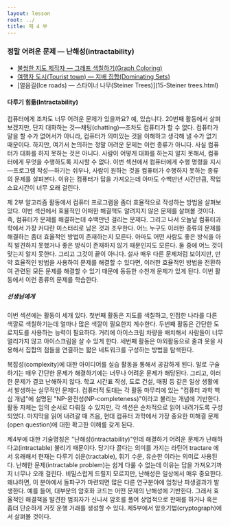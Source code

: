 ```yaml
---
layout: lesson
root: ../
title: 제 4 부
---
```


### 정말 어려운 문제 &mdash; 난해성(intractability)

   -  [불쌍한 지도 제작자 &mdash; 그래프 색칠하기(Graph Coloring)](13-graph-coloring.html)  
   -  [여행자 도시(Tourist town) &mdash; 지배 집합(Dominating Sets)](14-dominating-sets.html)  
   -  [얼음길(Ice roads) &mdash; 스타이너 나무(Steiner Trees)](15-Steiner trees.html)  

<div class="objectives" markdown="1">

#### 다루기 힘듦(Intractability)

컴퓨터에게 조차도 너무 어려운 문제가 있을까요? 예, 있습니다. 20번째 활동에서 살펴보겠지만, 단지 대화하는 것&mdash;채팅(chatting)&mdash;조차도 컴퓨터가 할 수 없다. 컴퓨터가 말을 할 수가 없어서가 아니라, 컴퓨터가 의미있는 것을 이해하고 생각해 낼 수가 없기 때문이다. 하지만, 여기서 논의하는 정말 어려운 문제는 이런 종류가 아니다. 사실 컴퓨터가 대화를 하지 못하는 것은 아니다. 사람이 어떻게 대화를 하는지 알지 못해서, 컴퓨터에게 무엇을 수행하도록 지시할 수 없다. 이번 섹션에서 컴퓨터에게 수행 명령을 지시&mdash;프로그램 작성&mdash;하기는 쉬우나, 사람이 원하는 것을 컴퓨터가 수행하지 못하는 종류의 문제를 살펴본다. 이유는 컴퓨터가 답을 가져오는데 아마도 수백만년 시간만큼, 작업 소요시간이 너무 오래 걸린다.  

제 2부 알고리즘 활동에서 컴퓨터 프로그램을 좀더 효율적으로 작성하는 방법을 살펴보았다. 이번 섹션에서 효율적인 어떠한 해결책도 알려지지 않은 문제를 살펴볼 것이다. 즉, 컴퓨터가 문제를 해결하는데 수백만년 걸리는 문제다. 그리고 나서 오늘날 컴퓨터과학에서 가장 커다란 미스터리로 남은 것과 조우한다. 어느 누구도 이러한 종류의 문제를 해결하는 좀더 효율적인 방법이 존재하는지 모른다. 아마도 어떤 사람도 좋은 방식을 아직 발견하지 못했거나 좋은 방식이 존재하지 않기 때문인지도 모른다. 둘 중에 어느 것이 맞는지 알지 못한다. 그리고 그것이 끝이 아니다. 설사 매우 다른 문제처럼 보이지만, 만약 효율적인 방법을 사용하여 문제를 해결할 수 있다면, 이러한 효율적인 방법을 전환하여 관련된 모든 문제를 해결할 수 있기 때문에 동등한 수천개 문제가 있게 된다. 이번 활동에서 이런 종류의 문제를 학습한다.  

##### 선생님에게

이번 섹션에는 활동이 세개 있다. 첫번째 활동은 지도를 색칠하고, 인접한 나라를 다른 색깔로 색칠하기는데 얼마나 많은 색깔이 필요한지 계수한다.
두번째 활동은 간단한 도로지도를 사용하는 능력이 필요하다. 거리에 아이스크림 차량을 배치해서 사람들이 너무 멀리가지 않고 아이스크림을 살 수 있게 한다. 세번째 활동은 야외활동으로 줄과 못을 사용해서 집합의 점들을 연결하는 짧은 네트워크를 구성하는 방법을 탐색한다.  

복잡성(complexity)에 대한 아이디어를 실습 활동을 통해서 공감하게 된다. 말로 구술하기는 매우 간단한 문제가 해결하기에는 너무나 어려운 문제가 해당된다. 그리고, 이러한 문제가 결코 난해하지 않다. 학교 시간표 작성, 도로 건설, 매핑 등 같은 일상 생활에서 발생하는 실무적인 문제다. 
컴퓨터적 토대는 각 활동 마무리에 있는 "컴퓨터 과학 핵심 개념"에 설명된 "NP-완전성(NP-completeness)"이라고 불리는 개념에 기반한다. 활동 자체는 임의 순서로 다뤄질 수 있지만, 각 섹션은 순차적으로 읽어 내려가도록 구성되었다. 마지막을 읽어 내려갈 때 즈음, 현대 컴퓨터 과학에서 가장 중요한 미해결 문제(open question)에 대한 확고한 이해를 갖게 된다.  

제4부에 대한 기술명칭은 "난해성(intractability)"인데 해결하기 어려운 문제가 난해하다고(intractable) 불리기 때문이다. 당기다 끌다는 의미를 가지는 라틴어 tractare 에서 유래해서 현재는 다루기 쉬운(tractable), 휘기 수운, 유순한 이라는 의미로 사용된다. 난해한 문제(intractable problem)는 쉽게 다룰 수 없는데 이유는 답을 가져오기까지 너무나 오래 걸린다. 
비밀스럽게 드릴지 모르지만, 난해성은 일상에서 매우 중요한다. 왜냐하면, 이 분야에서 돌파구가 마련되면 많은 다른 연구분야에 엄청난 파생결과가 발생한다. 예를 들어, 대부분의 암호화 코드는 어떤 문제의 난해성에 기반한다. 그래서 효율적인 해결책을 발견한 범죄자가 신나서 암호를 풀어 상업적으로 판매를 하거나 혹은 좀더 단순하게 거짓 운행 거래를 생성할 수 있다. 제5부에서 암호기법(cryptograph)에서 살펴볼 것이다.

</div>



 
